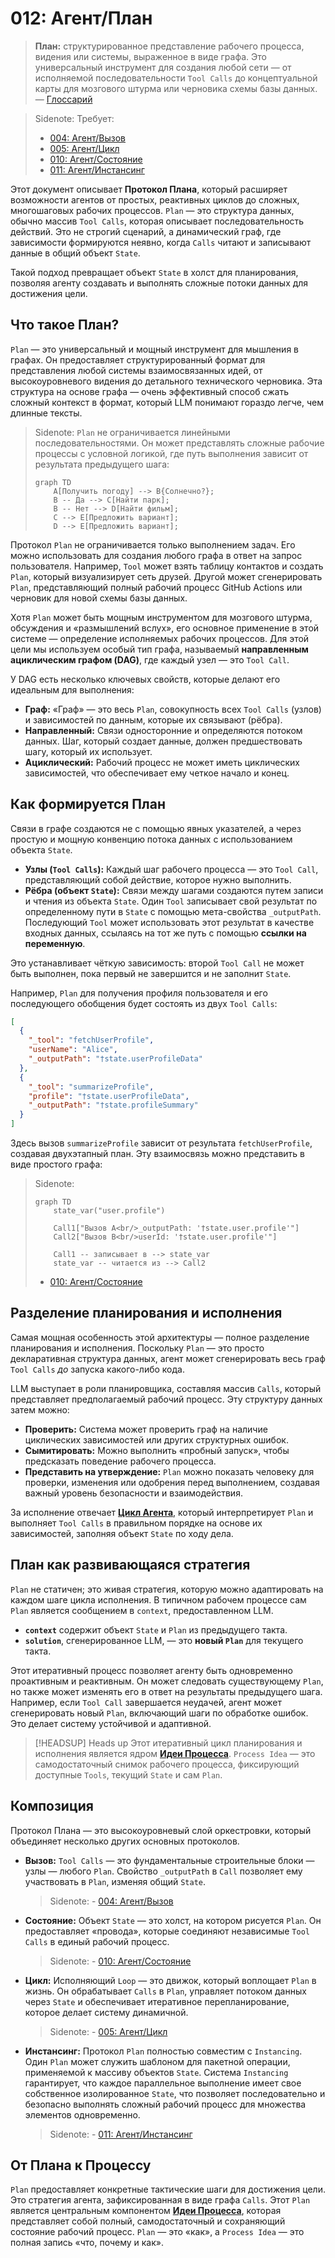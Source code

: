 # 012: Агент/План

> **План:** структурированное представление рабочего процесса, видения или системы, выраженное в виде графа. Это универсальный инструмент для создания любой сети — от исполняемой последовательности `Tool Calls` до концептуальной карты для мозгового штурма или черновика схемы базы данных. — [Глоссарий](./000_glossary.md)

> Sidenote: Требует:
>
> - [004: Агент/Вызов](./004_agent_call.md)
> - [005: Агент/Цикл](./005_agent_loop.md)
> - [010: Агент/Состояние](./010_agent_state.md)
> - [011: Агент/Инстансинг](./011_agent_instancing.md)

Этот документ описывает **Протокол Плана**, который расширяет возможности агентов от простых, реактивных циклов до сложных, многошаговых рабочих процессов. `Plan` — это структура данных, обычно массив `Tool Calls`, которая описывает последовательность действий. Это не строгий сценарий, а динамический граф, где зависимости формируются неявно, когда `Calls` читают и записывают данные в общий объект `State`.

Такой подход превращает объект `State` в холст для планирования, позволяя агенту создавать и выполнять сложные потоки данных для достижения цели.

## Что такое План?

`Plan` — это универсальный и мощный инструмент для мышления в графах. Он предоставляет структурированный формат для представления любой системы взаимосвязанных идей, от высокоуровневого видения до детального технического черновика. Эта структура на основе графа — очень эффективный способ сжать сложный контекст в формат, который LLM понимают гораздо легче, чем длинные тексты.

> Sidenote: `Plan` не ограничивается линейными последовательностями. Он может представлять сложные рабочие процессы с условной логикой, где путь выполнения зависит от результата предыдущего шага:
>
> ```mermaid
> graph TD
>     A[Получить погоду] --> B{Солнечно?};
>     B -- Да --> C[Найти парк];
>     B -- Нет --> D[Найти фильм];
>     C --> E[Предложить вариант];
>     D --> E[Предложить вариант];
> ```

Протокол `Plan` не ограничивается только выполнением задач. Его можно использовать для создания любого графа в ответ на запрос пользователя. Например, `Tool` может взять таблицу контактов и создать `Plan`, который визуализирует сеть друзей. Другой может сгенерировать `Plan`, представляющий полный рабочий процесс GitHub Actions или черновик для новой схемы базы данных.

Хотя `Plan` может быть мощным инструментом для мозгового штурма, обсуждения и «размышлений вслух», его основное применение в этой системе — определение исполняемых рабочих процессов. Для этой цели мы используем особый тип графа, называемый **направленным ациклическим графом (DAG)**, где каждый узел — это `Tool Call`.

У DAG есть несколько ключевых свойств, которые делают его идеальным для выполнения:

- **Граф:** «Граф» — это весь `Plan`, совокупность всех `Tool Calls` (узлов) и зависимостей по данным, которые их связывают (рёбра).
- **Направленный:** Связи односторонние и определяются потоком данных. Шаг, который создает данные, должен предшествовать шагу, который их использует.
- **Ациклический:** Рабочий процесс не может иметь циклических зависимостей, что обеспечивает ему четкое начало и конец.

## Как формируется План

Связи в графе создаются не с помощью явных указателей, а через простую и мощную конвенцию потока данных с использованием объекта `State`.

- **Узлы (`Tool Calls`):** Каждый шаг рабочего процесса — это `Tool Call`, представляющий собой действие, которое нужно выполнить.
- **Рёбра (объект `State`):** Связи между шагами создаются путем записи и чтения из объекта `State`. Один `Tool` записывает свой результат по определенному пути в `State` с помощью мета-свойства `_outputPath`. Последующий `Tool` может использовать этот результат в качестве входных данных, ссылаясь на тот же путь с помощью **ссылки на переменную**.

Это устанавливает чёткую зависимость: второй `Tool Call` не может быть выполнен, пока первый не завершится и не заполнит `State`.

Например, `Plan` для получения профиля пользователя и его последующего обобщения будет состоять из двух `Tool Calls`:

```json
[
  {
    "_tool": "fetchUserProfile",
    "userName": "Alice",
    "_outputPath": "†state.userProfileData"
  },
  {
    "_tool": "summarizeProfile",
    "profile": "†state.userProfileData",
    "_outputPath": "†state.profileSummary"
  }
]
```

Здесь вызов `summarizeProfile` зависит от результата `fetchUserProfile`, создавая двухэтапный план. Эту взаимосвязь можно представить в виде простого графа:

> Sidenote:
>
> ```mermaid
> graph TD
>     state_var("user.profile")
>
>     Call1["Вызов A<br/>_outputPath: '†state.user.profile'"]
>     Call2["Вызов B<br/>userId: '†state.user.profile'"]
>
>     Call1 -- записывает в --> state_var
>     state_var -- читается из --> Call2
> ```
>
> - [010: Агент/Состояние](./010_agent_state.md)

## Разделение планирования и исполнения

Самая мощная особенность этой архитектуры — полное разделение планирования и исполнения. Поскольку `Plan` — это просто декларативная структура данных, агент может сгенерировать весь граф `Tool Calls` _до_ запуска какого-либо кода.

LLM выступает в роли планировщика, составляя массив `Calls`, который представляет предполагаемый рабочий процесс. Эту структуру данных затем можно:

- **Проверить:** Система может проверить граф на наличие циклических зависимостей или других структурных ошибок.
- **Сымитировать:** Можно выполнить «пробный запуск», чтобы предсказать поведение рабочего процесса.
- **Представить на утверждение:** `Plan` можно показать человеку для проверки, изменения или одобрения перед выполнением, создавая важный уровень безопасности и взаимодействия.

За исполнение отвечает **[Цикл Агента](./005_agent_loop.md)**, который интерпретирует `Plan` и выполняет `Tool Calls` в правильном порядке на основе их зависимостей, заполняя объект `State` по ходу дела.

## План как развивающаяся стратегия

`Plan` не статичен; это живая стратегия, которую можно адаптировать на каждом шаге цикла исполнения. В типичном рабочем процессе сам `Plan` является сообщением в `context`, предоставленном LLM.

- **`context`** содержит объект `State` и `Plan` из предыдущего такта.
- **`solution`**, сгенерированное LLM, — это **новый `Plan`** для текущего такта.

Этот итеративный процесс позволяет агенту быть одновременно проактивным и реактивным. Он может следовать существующему `Plan`, но также может изменять его в ответ на результаты предыдущего шага. Например, если `Tool Call` завершается неудачей, агент может сгенерировать новый `Plan`, включающий шаги по обработке ошибок. Это делает систему устойчивой и адаптивной.

> [!HEADSUP] Heads up
> Этот итеративный цикл планирования и исполнения является ядром **[Идеи Процесса](./203_idea_process.md)**. `Process Idea` — это самодостаточный снимок рабочего процесса, фиксирующий доступные `Tools`, текущий `State` и сам `Plan`.

## Композиция

Протокол Плана — это высокоуровневый слой оркестровки, который объединяет несколько других основных протоколов.

- **Вызов:** `Tool Calls` — это фундаментальные строительные блоки — узлы — любого `Plan`. Свойство `_outputPath` в `Call` позволяет ему участвовать в `Plan`, изменяя общий `State`.

  > Sidenote: - [004: Агент/Вызов](./004_agent_call.md)

- **Состояние:** Объект `State` — это холст, на котором рисуется `Plan`. Он предоставляет «провода», которые соединяют независимые `Tool Calls` в единый рабочий процесс.

  > Sidenote: - [010: Агент/Состояние](./010_agent_state.md)

- **Цикл:** Исполняющий `Loop` — это движок, который воплощает `Plan` в жизнь. Он обрабатывает `Calls` в `Plan`, управляет потоком данных через `State` и обеспечивает итеративное перепланирование, которое делает систему динамичной.

  > Sidenote: - [005: Агент/Цикл](./005_agent_loop.md)

- **Инстансинг:** Протокол `Plan` полностью совместим с `Instancing`. Один `Plan` может служить шаблоном для пакетной операции, применяемой к массиву объектов `State`. Система `Instancing` гарантирует, что каждое параллельное выполнение имеет свое собственное изолированное `State`, что позволяет последовательно и безопасно выполнять сложный рабочий процесс для множества элементов одновременно.

  > Sidenote: - [011: Агент/Инстансинг](./011_agent_instancing.md)

## От Плана к Процессу

`Plan` предоставляет конкретные тактические шаги для достижения цели. Это стратегия агента, зафиксированная в виде графа `Calls`. Этот `Plan` является центральным компонентом **[Идеи Процесса](./203_idea_process.md)**, которая представляет собой полный, самодостаточный и сохраняющий состояние рабочий процесс. `Plan` — это «как», а `Process Idea` — это полная запись «что, почему и как».
